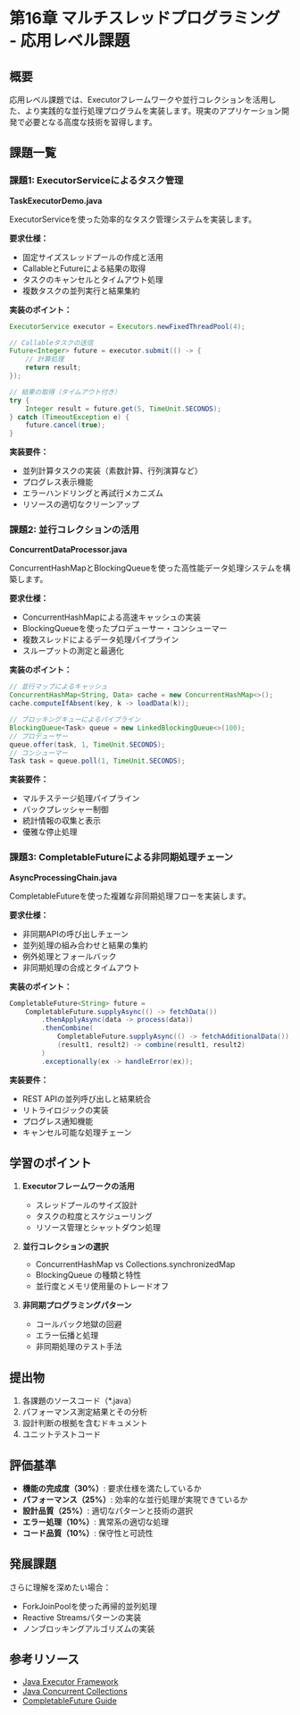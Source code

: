 # 第16章 マルチスレッドプログラミング - 応用レベル課題

## 概要
応用レベル課題では、Executorフレームワークや並行コレクションを活用した、より実践的な並行処理プログラムを実装します。現実のアプリケーション開発で必要となる高度な技術を習得します。

## 課題一覧

### 課題1: ExecutorServiceによるタスク管理
**TaskExecutorDemo.java**

ExecutorServiceを使った効率的なタスク管理システムを実装します。

**要求仕様：**
- 固定サイズスレッドプールの作成と活用
- CallableとFutureによる結果の取得
- タスクのキャンセルとタイムアウト処理
- 複数タスクの並列実行と結果集約

**実装のポイント：**
```java
ExecutorService executor = Executors.newFixedThreadPool(4);

// Callableタスクの送信
Future<Integer> future = executor.submit(() -> {
    // 計算処理
    return result;
});

// 結果の取得（タイムアウト付き）
try {
    Integer result = future.get(5, TimeUnit.SECONDS);
} catch (TimeoutException e) {
    future.cancel(true);
}
```

**実装要件：**
- 並列計算タスクの実装（素数計算、行列演算など）
- プログレス表示機能
- エラーハンドリングと再試行メカニズム
- リソースの適切なクリーンアップ

### 課題2: 並行コレクションの活用
**ConcurrentDataProcessor.java**

ConcurrentHashMapとBlockingQueueを使った高性能データ処理システムを構築します。

**要求仕様：**
- ConcurrentHashMapによる高速キャッシュの実装
- BlockingQueueを使ったプロデューサー・コンシューマー
- 複数スレッドによるデータ処理パイプライン
- スループットの測定と最適化

**実装のポイント：**
```java
// 並行マップによるキャッシュ
ConcurrentHashMap<String, Data> cache = new ConcurrentHashMap<>();
cache.computeIfAbsent(key, k -> loadData(k));

// ブロッキングキューによるパイプライン
BlockingQueue<Task> queue = new LinkedBlockingQueue<>(100);
// プロデューサー
queue.offer(task, 1, TimeUnit.SECONDS);
// コンシューマー
Task task = queue.poll(1, TimeUnit.SECONDS);
```

**実装要件：**
- マルチステージ処理パイプライン
- バックプレッシャー制御
- 統計情報の収集と表示
- 優雅な停止処理

### 課題3: CompletableFutureによる非同期処理チェーン
**AsyncProcessingChain.java**

CompletableFutureを使った複雑な非同期処理フローを実装します。

**要求仕様：**
- 非同期APIの呼び出しチェーン
- 並列処理の組み合わせと結果の集約
- 例外処理とフォールバック
- 非同期処理の合成とタイムアウト

**実装のポイント：**
```java
CompletableFuture<String> future = 
    CompletableFuture.supplyAsync(() -> fetchData())
        .thenApplyAsync(data -> process(data))
        .thenCombine(
            CompletableFuture.supplyAsync(() -> fetchAdditionalData()),
            (result1, result2) -> combine(result1, result2)
        )
        .exceptionally(ex -> handleError(ex));
```

**実装要件：**
- REST APIの並列呼び出しと結果統合
- リトライロジックの実装
- プログレス通知機能
- キャンセル可能な処理チェーン

## 学習のポイント

1. **Executorフレームワークの活用**
   - スレッドプールのサイズ設計
   - タスクの粒度とスケジューリング
   - リソース管理とシャットダウン処理

2. **並行コレクションの選択**
   - ConcurrentHashMap vs Collections.synchronizedMap
   - BlockingQueue の種類と特性
   - 並行度とメモリ使用量のトレードオフ

3. **非同期プログラミングパターン**
   - コールバック地獄の回避
   - エラー伝播と処理
   - 非同期処理のテスト手法

## 提出物

1. 各課題のソースコード（*.java）
2. パフォーマンス測定結果とその分析
3. 設計判断の根拠を含むドキュメント
4. ユニットテストコード

## 評価基準

- **機能の完成度（30%）**: 要求仕様を満たしているか
- **パフォーマンス（25%）**: 効率的な並行処理が実現できているか
- **設計品質（25%）**: 適切なパターンと技術の選択
- **エラー処理（10%）**: 異常系の適切な処理
- **コード品質（10%）**: 保守性と可読性

## 発展課題

さらに理解を深めたい場合：
- ForkJoinPoolを使った再帰的並列処理
- Reactive Streamsパターンの実装
- ノンブロッキングアルゴリズムの実装

## 参考リソース

- [Java Executor Framework](https://docs.oracle.com/javase/tutorial/essential/concurrency/executors.html)
- [Java Concurrent Collections](https://docs.oracle.com/javase/8/docs/api/java/util/concurrent/package-summary.html)
- [CompletableFuture Guide](https://www.baeldung.com/java-completablefuture)